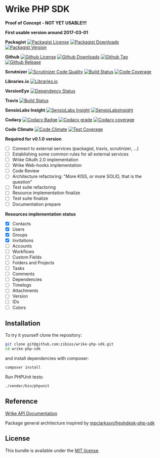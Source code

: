 Wrike PHP SDK
================================

**Proof of Concept - NOT YET USABLE!!!**

**First usable version around 2017-03-01**

**Packagist**
[![Packagist License](https://img.shields.io/packagist/l/doctrine/orm.svg)](https://packagist.org/packages/zibios/wrike-php-sdk)
[![Packagist Downloads](https://img.shields.io/packagist/dt/zibios/wrike-php-sdk.svg)](https://packagist.org/packages/zibios/wrike-php-sdk)
[![Packagist Version](https://img.shields.io/packagist/v/zibios/wrike-php-sdk.svg)](https://packagist.org/packages/zibios/wrike-php-sdk)

**Github** 
[![Github License](https://img.shields.io/github/license/zibios/wrike-php-sdk.svg)](https://github.com/zibios/wrike-php-sdk/blob/master/LICENSE)
[![Github Downloads](https://img.shields.io/github/downloads/zibios/wrike-php-sdk/total.svg)](https://github.com/zibios/wrike-php-sdk)
[![Github Tag](https://img.shields.io/github/tag/zibios/wrike-php-sdk.svg)](https://github.com/zibios/wrike-php-sdk)
[![Github Release](https://img.shields.io/github/release/zibios/wrike-php-sdk.svg)](https://github.com/zibios/wrike-php-sdk)

**Scrutnizer**
[![Scrutinizer Code Quality](https://scrutinizer-ci.com/g/zibios/wrike-php-sdk/badges/quality-score.png?b=master)](https://scrutinizer-ci.com/g/zibios/wrike-php-sdk/?branch=master)
[![Build Status](https://scrutinizer-ci.com/g/zibios/wrike-php-sdk/badges/build.png?b=master)](https://scrutinizer-ci.com/g/zibios/wrike-php-sdk/build-status/master)
[![Code Coverage](https://scrutinizer-ci.com/g/zibios/wrike-php-sdk/badges/coverage.png?b=master)](https://scrutinizer-ci.com/g/zibios/wrike-php-sdk/?branch=master)

**Libraries.io**
[![Libraries.io](https://img.shields.io/librariesio/github/zibios/wrike-php-sdk.svg)](https://libraries.io/packagist/zibios%2Fwrike-php-sdk)

**VersionEye**
[![Dependency Status](https://www.versioneye.com/user/projects/588e6de35715cf00490345f5/badge.svg?style=flat-square)](https://www.versioneye.com/user/projects/588e6de35715cf00490345f5)

**Travis**
[![Build Status](https://travis-ci.org/zibios/wrike-php-sdk.svg?branch=master)](https://travis-ci.org/zibios/wrike-php-sdk)

**SensioLabs Insight**
[![SensioLabs Insight](https://img.shields.io/sensiolabs/i/3dea766e-c7cc-4180-b611-8a3b103f334f.svg)](https://insight.sensiolabs.com/projects/3dea766e-c7cc-4180-b611-8a3b103f334f)
[![SensioLabsInsight](https://insight.sensiolabs.com/projects/3dea766e-c7cc-4180-b611-8a3b103f334f/mini.png)](https://insight.sensiolabs.com/projects/3dea766e-c7cc-4180-b611-8a3b103f334f)

**Codacy**
[![Codacy Badge](https://api.codacy.com/project/badge/Grade/1fcef9280f3844b6bb1249fe0f21de0f)](https://www.codacy.com/app/zibios/wrike-php-sdk)
[![Codacy grade](https://img.shields.io/codacy/grade/1fcef9280f3844b6bb1249fe0f21de0f.svg)](https://www.codacy.com/app/zibios/wrike-php-sdk)
[![Codacy coverage](https://img.shields.io/codacy/coverage/1fcef9280f3844b6bb1249fe0f21de0f.svg)](https://www.codacy.com/app/zibios/wrike-php-sdk)

**Code Climate**
[![Code Climate](https://codeclimate.com/github/zibios/wrike-php-sdk/badges/gpa.svg)](https://codeclimate.com/github/zibios/wrike-php-sdk)
[![Test Coverage](https://codeclimate.com/github/zibios/wrike-php-sdk/badges/coverage.svg)](https://codeclimate.com/github/zibios/wrike-php-sdk/coverage)

**Required for v0.1.0 version**
- [ ] Connect to external services (packagist, travis, scrutinizer, ...)
- [ ] Establishing some common rules for all external services
- [ ] Wrike OAuth 2.0 implementation
- [ ] Wrike Web-hooks implementation
- [ ] Code Review
- [ ] Architecture refactoring: "More KISS, or more SOLID, that is the question"
- [ ] Test suite refactoring
- [ ] Resource implementation finalize
- [ ] Test suite finalize
- [ ] Documentation prepare

**Resources implementation status**
- [x] Contacts
- [x] Users
- [x] Groups
- [x] Invitations
- [ ] Accounts
- [ ] Workflows
- [ ] Custom Fields
- [ ] Folders and Projects
- [ ] Tasks
- [ ] Comments
- [ ] Dependencies
- [ ] Timelogs
- [ ] Attachments
- [ ] Version
- [ ] IDs
- [ ] Colors

Installation
-----------
To try it yourself clone the repository:

```bash
git clone git@github.com:zibios/wrike-php-sdk.git
cd wrike-php-sdk
```

and install dependencies with composer:

```bash
composer install
```

Run PHPUnit tests:

```bash
./vendor/bin/phpunit
``` 


Reference
-------

[Wrike API Documentation](https://developers.wrike.com/documentation/api/overview)

Package general architecture inspired by [mpclarkson/freshdesk-php-sdk](https://github.com/mpclarkson/freshdesk-php-sdk) 

License
-------

This bundle is available under the [MIT license](LICENSE).
